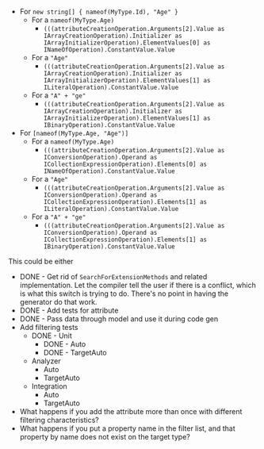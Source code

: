 * For `new string[] { nameof(MyType.Id), "Age" }`
  * For a `nameof(MyType.Age)`
    * `(((attributeCreationOperation.Arguments[2].Value as IArrayCreationOperation).Initializer as IArrayInitializerOperation).ElementValues[0] as INameOfOperation).ConstantValue.Value`
  * For a `"Age"`
    * `(((attributeCreationOperation.Arguments[2].Value as IArrayCreationOperation).Initializer as IArrayInitializerOperation).ElementValues[1] as ILiteralOperation).ConstantValue.Value`
  * For a `"A" + "ge"`
    * `(((attributeCreationOperation.Arguments[2].Value as IArrayCreationOperation).Initializer as IArrayInitializerOperation).ElementValues[1] as IBinaryOperation).ConstantValue.Value`
* For `[nameof(MyType.Age, "Age")]`
  * For a `nameof(MyType.Age)`
    * `(((attributeCreationOperation.Arguments[2].Value as IConversionOperation).Operand as ICollectionExpressionOperation).Elements[0] as INameOfOperation).ConstantValue.Value`
  * For a `"Age"`
    * `(((attributeCreationOperation.Arguments[2].Value as IConversionOperation).Operand as ICollectionExpressionOperation).Elements[1] as ILiteralOperation).ConstantValue.Value`
  * For a `"A" + "ge"`
    * `(((attributeCreationOperation.Arguments[2].Value as IConversionOperation).Operand as ICollectionExpressionOperation).Elements[1] as IBinaryOperation).ConstantValue.Value`

This could be either 

* DONE - Get rid of `SearchForExtensionMethods` and related implementation. Let the compiler tell the user if there is a conflict, which is what this switch is trying to do. There's no point in having the generator do that work.
* DONE - Add tests for attribute
* DONE - Pass data through model and use it during code gen
* Add filtering tests
    * DONE - Unit
        * DONE - Auto
        * DONE - TargetAuto
    * Analyzer
        * Auto
        * TargetAuto
    * Integration
        * Auto
        * TargetAuto
* What happens if you add the attribute more than once with different filtering characteristics?
* What happens if you put a property name in the filter list, and that property by name does not exist on the target type?